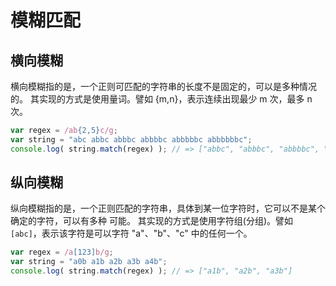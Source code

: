 # 模糊匹配

## 横向模糊

横向模糊指的是，一个正则可匹配的字符串的长度不是固定的，可以是多种情况的。
其实现的方式是使用量词。譬如 {m,n}，表示连续出现最少 m 次，最多 n 次。

```js
var regex = /ab{2,5}c/g; 
var string = "abc abbc abbbc abbbbc abbbbbc abbbbbbc"; 
console.log( string.match(regex) ); // => ["abbc", "abbbc", "abbbbc", "abbbbbc"]

```

## 纵向模糊
纵向模糊指的是，一个正则匹配的字符串，具体到某一位字符时，它可以不是某个确定的字符，可以有多种 可能。
其实现的方式是使用字符组(分组)。譬如 `[abc]`，表示该字符是可以字符 "a"、"b"、"c" 中的任何一个。

```js
var regex = /a[123]b/g; 
var string = "a0b a1b a2b a3b a4b"; 
console.log( string.match(regex) ); // => ["a1b", "a2b", "a3b"]
```